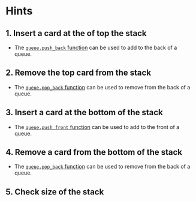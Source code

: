 # Hints

## 1. Insert a card at the of top the stack

- The [`queue.push_back` function][push-back] can be used to add to the back of a queue.

## 2. Remove the top card from the stack

- The [`queue.pop_back` function][pop-back] can be used to remove from the back of a queue.

## 3. Insert a card at the bottom of the stack

- The [`queue.push_front` function][push-front] can be used to add to the front of a queue.

## 4. Remove a card from the bottom of the stack

- The [`queue.pop_back` function][pop-back] can be used to remove from the back of a queue.

## 5. Check size of the stack

[push-back]: https://hexdocs.pm/gleam_stdlib/gleam/queue.html#push_back
[pop-back]: https://hexdocs.pm/gleam_stdlib/gleam/queue.html#pop_back
[push-front]: https://hexdocs.pm/gleam_stdlib/gleam/queue.html#push_front
[pop-front]: https://hexdocs.pm/gleam_stdlib/gleam/queue.html#pop_front
